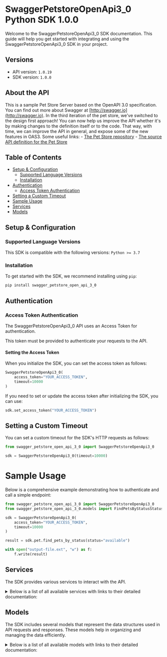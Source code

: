 # SwaggerPetstoreOpenApi3_0 Python SDK 1.0.0

Welcome to the SwaggerPetstoreOpenApi3_0 SDK documentation. This guide will help you get started with integrating and using the SwaggerPetstoreOpenApi3_0 SDK in your project.

## Versions

- API version: `1.0.19`
- SDK version: `1.0.0`

## About the API

This is a sample Pet Store Server based on the OpenAPI 3.0 specification. You can find out more about Swagger at [http://swagger.io](http://swagger.io). In the third iteration of the pet store, we've switched to the design first approach! You can now help us improve the API whether it's by making changes to the definition itself or to the code. That way, with time, we can improve the API in general, and expose some of the new features in OAS3. Some useful links: - [The Pet Store repository](https://github.com/swagger-api/swagger-petstore) - [The source API definition for the Pet Store](https://github.com/swagger-api/swagger-petstore/blob/master/src/main/resources/openapi.yaml)

## Table of Contents

- [Setup & Configuration](#setup--configuration)
  - [Supported Language Versions](#supported-language-versions)
  - [Installation](#installation)
- [Authentication](#authentication)
  - [Access Token Authentication](#access-token-authentication)
- [Setting a Custom Timeout](#setting-a-custom-timeout)
- [Sample Usage](#sample-usage)
- [Services](#services)
- [Models](#models)

## Setup & Configuration

### Supported Language Versions

This SDK is compatible with the following versions: `Python >= 3.7`

### Installation

To get started with the SDK, we recommend installing using `pip`:

```bash
pip install swagger_petstore_open_api_3_0
```

## Authentication

### Access Token Authentication

The SwaggerPetstoreOpenApi3_0 API uses an Access Token for authentication.

This token must be provided to authenticate your requests to the API.

#### Setting the Access Token

When you initialize the SDK, you can set the access token as follows:

```py
SwaggerPetstoreOpenApi3_0(
    access_token="YOUR_ACCESS_TOKEN",
    timeout=10000
)
```

If you need to set or update the access token after initializing the SDK, you can use:

```py
sdk.set_access_token("YOUR_ACCESS_TOKEN")
```

## Setting a Custom Timeout

You can set a custom timeout for the SDK's HTTP requests as follows:

```py
from swagger_petstore_open_api_3_0 import SwaggerPetstoreOpenApi3_0

sdk = SwaggerPetstoreOpenApi3_0(timeout=10000)
```

# Sample Usage

Below is a comprehensive example demonstrating how to authenticate and call a simple endpoint:

```py
from swagger_petstore_open_api_3_0 import SwaggerPetstoreOpenApi3_0
from swagger_petstore_open_api_3_0.models import FindPetsByStatusStatus

sdk = SwaggerPetstoreOpenApi3_0(
    access_token="YOUR_ACCESS_TOKEN",
    timeout=10000
)

result = sdk.pet.find_pets_by_status(status="available")

with open("output-file.ext", "w") as f:
    f.write(result)

```

## Services

The SDK provides various services to interact with the API.

<details> 
<summary>Below is a list of all available services with links to their detailed documentation:</summary>

| Name                                                   |
| :----------------------------------------------------- |
| [PetService](documentation/services/PetService.md)     |
| [StoreService](documentation/services/StoreService.md) |
| [UserService](documentation/services/UserService.md)   |

</details>

## Models

The SDK includes several models that represent the data structures used in API requests and responses. These models help in organizing and managing the data efficiently.

<details> 
<summary>Below is a list of all available models with links to their detailed documentation:</summary>

| Name                                                                     | Description |
| :----------------------------------------------------------------------- | :---------- |
| [Pet](documentation/models/Pet.md)                                       |             |
| [FindPetsByStatusStatus](documentation/models/FindPetsByStatusStatus.md) |             |
| [ApiResponse](documentation/models/ApiResponse.md)                       |             |
| [Order](documentation/models/Order.md)                                   |             |
| [User](documentation/models/User.md)                                     |             |
| [Category](documentation/models/Category.md)                             |             |
| [Tag](documentation/models/Tag.md)                                       |             |

</details>

<!-- This file was generated by liblab | https://liblab.com/ -->

